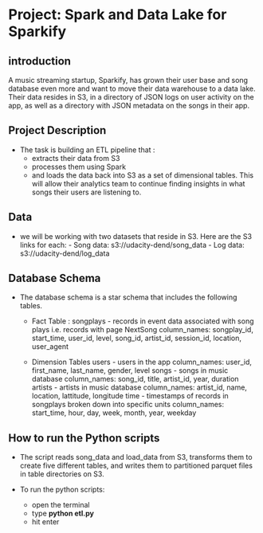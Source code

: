 # **Project: Spark and Data Lake for Sparkify**

## **introduction**
A music streaming startup, Sparkify, has grown their user base and song database even more and want to move their data warehouse to a data lake. Their data resides in S3, in a directory of JSON logs on user activity on the app, as well as a directory with JSON metadata on the songs in their app.

## **Project Description**
- The task is building an ETL pipeline that :
    - extracts their data from S3 
    - processes them using Spark 
    - and loads the data back into S3 as a set of dimensional tables. 
This will allow their analytics team to continue finding insights in what songs their users are listening to.

## **Data**
- we will be working with two datasets that reside in S3. Here are the S3 links for each:
        - Song data: s3://udacity-dend/song_data
        - Log data: s3://udacity-dend/log_data


## **Database Schema**

- The database schema is a star schema that includes the following tables.
    - Fact Table :
            songplays - records in event data associated with song plays i.e. records with page NextSong
                column_names: songplay_id, start_time, user_id, level, song_id, artist_id, session_id, location, user_agent

    - Dimension Tables
            users - users in the app
                column_names: user_id, first_name, last_name, gender, level
            songs - songs in music database
                column_names: song_id, title, artist_id, year, duration
            artists - artists in music database
                column_names: artist_id, name, location, lattitude, longitude
            time - timestamps of records in songplays broken down into specific units
                column_names: start_time, hour, day, week, month, year, weekday




## **How to run the Python scripts**
- The script reads song_data and load_data from S3, transforms them to create five different tables, and writes them to partitioned parquet files in table directories on S3.

- To run the python scripts:
    - open the terminal
    - type **python etl.py**
    - hit enter
